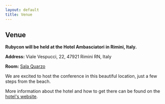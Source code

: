 ```yaml
---
layout: default
title: Venue
---
```


## Venue

**Rubycon will be held at the Hotel Ambasciatori in Rimini, Italy.**

**Address:** Viale Vespucci, 22, 47921 Rimini RN, Italy

**Room:** [Sala Quarzo](https://www.hotelambasciatori.it/sale/sala-congressi-quarzo)

We are excited to host the conference in this beautiful location, just a few steps from the beach.

More information about the hotel and how to get there can be found on the [hotel's website](https://www.hotelambasciatori.it/).
